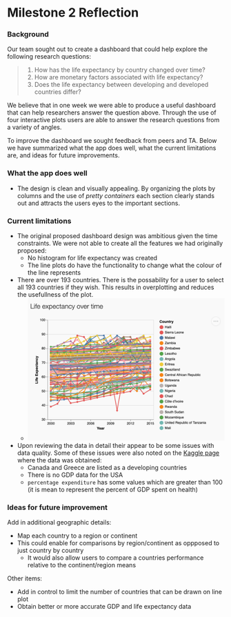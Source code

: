 # Milestone 2 Reflection

### Background

Our team sought out to create a dashboard that could help explore the following research questions:

> 1. How has the life expectancy by country changed over time?
> 2. How are monetary factors associated with life expectancy?
> 3. Does the life expectancy between developing and developed countries differ?

We believe that in one week we were able to produce a useful dashboard that can help researchers answer the question above. Through the use of four interactive plots users are able to answer the research questions from a variety of angles.

To improve the dashboard we sought feedback from peers and TA. Below we have summarized what the app does well, what the current limitations are, and ideas for future improvements.

### What the app does well

- The design is clean and visually appealing. By organizing the plots by columns and the use of *pretty containers* each section clearly stands out and attracts the users eyes to the important sections.

### Current limitations

- The original proposed dashboard design was ambitious given the time constraints. We were not able to create all the features we had originally proposed:
  - No histogram for life expectancy was created
  - The line plots do have the functionality to change what the colour of the line represents
- There are over 193 countries. There is the possability for a user to select all 193 countries if they wish. This results in overplotting and reduces the usefullness of the plot.
  - ![overplotting_example](../assets/overplotting_example.png)
- Upon reviewing the data in detail their appear to be some issues with data quality. Some of these issues were also noted on the [Kaggle page](https://www.kaggle.com/kumarajarshi/life-expectancy-who/data) where the data was obtained:
  - Canada and Greece are listed as a developing countries
  - There is no GDP data for the USA
  - `percentage expenditure` has some values which are greater than 100 (it is mean to represent the percent of GDP spent on health)

### Ideas for future improvement

 Add in additional geographic details:

- Map each country to a region or continent
- This could enable for comparisons by region/continent as oppposed to just country by country
  - It would also allow users to compare a countries performance relative to the continent/region means

Other items:

- Add in control to limit the number of countries that can be drawn on line plot
- Obtain better or more accurate GDP and life expectancy data
